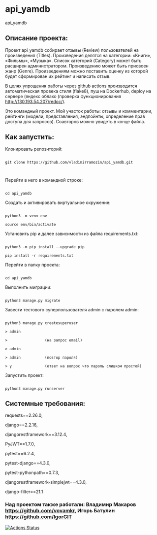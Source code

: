 # api_yamdb 

api_yamdb 

 

## Описание проекта: 

Проект api_yamdb собирает отзывы (Review) пользователей на произведения (Titles). Произведения делятся на категории: «Книги», «Фильмы», «Музыка». Список категорий (Category) может быть расширен администратором. Произведению может быть присвоен жанр (Genre). Произведениям можно поставить оценку из которой будет сформирован их рейтинг и написать отзыв.  

В целях упрощения работы через github actions производится автоматическая провека стиля (flake8), пуш на Dockerhub, deploy на сервере (яндекс облако (проверка функционирования http://130.193.54.207/redoc/). 

 

Это командный проект. Мой участок работы: отзывы и комментарии, рейтинги  (модели, представления,  эндпойнты, определение прав доступа для запросов). Соавторов можно увидеть в конце файла. 

 

 

## Как запустить: 

 

Клонировать репозиторий: 

 

``` 

git clone https://github.com/vladimirramozin/api_yamdb.git 

 

``` 

 

Перейти в него в командной строке: 

 

``` 

cd api_yamdb 

``` 

 

Cоздать и активировать виртуальное окружение: 

 

``` 

python3 -m venv env 

source env/bin/activate 

``` 

 

Установить pip и далее зависимости из файла requirements.txt: 

 

``` 

python3 -m pip install --upgrade pip 

pip install -r requirements.txt 

``` 

 

Перейти в папку проекта: 

 

``` 

cd api_yamdb 

``` 

 

Выполнить миграции: 

 

``` 

python3 manage.py migrate 

``` 

 

Завести тестового суперпользователя admin с паролем admin: 

 

``` 

python3 manage.py createsuperuser 

> admin 

>                 (на запрос email) 

> admin 

> admin           (повтор пароля) 

> y               (ответ на вопрос что пароль слишком простой)  

``` 

 

Запустить проект: 

 

``` 

python3 manage.py runserver 

``` 

## Системные требования: 

requests==2.26.0, 

django==2.2.16, 

djangorestframework==3.12.4, 

PyJWT==1.7.0, 

pytest==6.2.4, 

pytest-django==4.3.0, 

pytest-pythonpath==0.7.3, 

djangorestframework-simplejwt==4.3.0, 

django-filter==21.1 

 

### Над проектом также работали: Владимир Макаров https://github.com/vovamkr, Игорь Батулин https://github.com/IgorGIT 

 

[![Actions Status](https://github.com/vladimirramozin/yamdb_final/workflows/actions/badge.svg)](https://github.com/vladimirramozin/yamdb_final/actions) 

 
